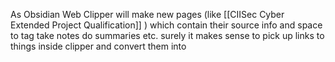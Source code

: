 As Obsidian Web Clipper will make new pages (like [[CIISec Cyber Extended Project Qualification]] ) which contain their source info and space to tag take notes do summaries etc. surely it makes sense to pick up links to things inside clipper and convert them into 